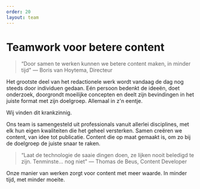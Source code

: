 ```yaml
---
order: 20
layout: team
---
```


# Teamwork voor betere content

> “Door samen te werken kunnen we betere content maken, in minder tijd" 
— Boris van Hoytema, Directeur

Het grootste deel van het redactionele werk wordt vandaag de dag nog steeds door individuen gedaan. Eén persoon bedenkt de ideeën, doet onderzoek, doorgrondt moeilijke concepten en deelt zijn bevindingen in het juiste format met zijn doelgroep. Allemaal in z'n eentje. 

Wij vinden dit krankzinnig.

Ons team is samengesteld uit professionals vanuit allerlei disciplines, met elk hun eigen kwaliteiten die het geheel versterken. Samen creëren we content, van idee tot publicatie. Content die op maat gemaakt is, om zo bij de doelgroep de juiste snaar te raken. 

> “Laat de technologie de saaie dingen doen, ze lijken nooit beledigd te zijn. Tenminste... nog niet"
— Thomas de Beus, Content Developer

Onze manier van werken zorgt voor content met meer waarde. In minder tijd, met minder moeite. 
